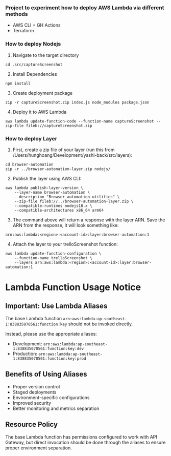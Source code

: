 ### Project to experiment how to deploy AWS Lambda via different methods

- AWS CLI + GH Actions
- Terraform


### How to deploy Nodejs
1. Navigate to the target directory
```
cd .src/captureScreenshot
```

2. Install Dependencies
```
npm install
```

3. Create deployment package
```
zip -r captureScreenshot.zip index.js node_modules package.json
```

4. Deploy it to AWS Lambda
```
aws lambda update-function-code --function-name captureScreenshot --zip-file fileb://captureScreenshot.zip
```


### How to deploy Layer
1. First, create a zip file of your layer (run this from /Users/hunghoang/Development/yashl-back/src/layers):
```
cd browser-automation
zip -r ../browser-automation-layer.zip nodejs/
```

2. Publish the layer using AWS CLI:
```
aws lambda publish-layer-version \
    --layer-name browser-automation \
    --description "Browser automation utilities" \
    --zip-file fileb://../browser-automation-layer.zip \
    --compatible-runtimes nodejs18.x \
    --compatible-architectures x86_64 arm64
```

3. The command above will return a response with the layer ARN. Save the ARN from the response, it will look something like:
```
arn:aws:lambda:<region>:<account-id>:layer:browser-automation:1
```

4. Attach the layer to your trelloScreenshot function:
```
aws lambda update-function-configuration \
    --function-name trelloScreenshot \
    --layers arn:aws:lambda:<region>:<account-id>:layer:browser-automation:1
```

# Lambda Function Usage Notice

## Important: Use Lambda Aliases

The base Lambda function `arn:aws:lambda:ap-southeast-1:838835070561:function:key` should not be invoked directly.

Instead, please use the appropriate aliases:
- Development: `arn:aws:lambda:ap-southeast-1:838835070561:function:key:dev`
- Production: `arn:aws:lambda:ap-southeast-1:838835070561:function:key:prod`

## Benefits of Using Aliases
- Proper version control
- Staged deployments
- Environment-specific configurations
- Improved security
- Better monitoring and metrics separation

## Resource Policy
The base Lambda function has permissions configured to work with API Gateway, but direct invocation should be done through the aliases to ensure proper environment separation.
